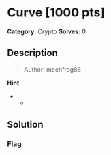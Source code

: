 # Curve [1000 pts]

**Category:** Crypto
**Solves:** 0

## Description
>Author: mechfrog88

**Hint**
* -

## Solution

### Flag

